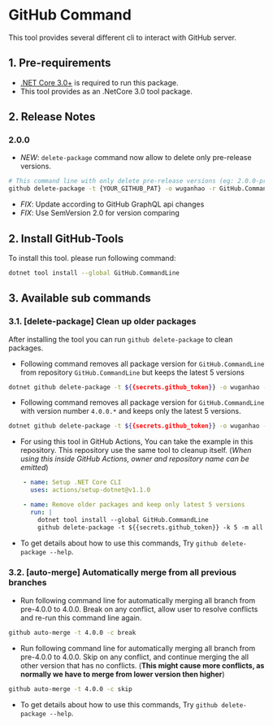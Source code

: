 # GitHub Command

This tool provides several different cli to interact with GitHub server. 

## 1. Pre-requirements
* [.NET Core 3.0+](https://dotnet.microsoft.com/download/dotnet-core/3.0) is required to run this package.
* This tool provides as an .NetCore 3.0 tool package.

## 2. Release Notes
### 2.0.0
* *NEW*: `delete-package` command now allow to delete only pre-release versions.
```bash
# This command line with only delete pre-release versions (eg: 2.0.0-prerelease, 2.2.0-rc1, 2.2.0-build.22), But not release version (2.0.0)
github delete-package -t {YOUR_GITHUB_PAT} -o wuganhao -r GitHub.CommandLine -p GitHub.CommandLine -k 3 -m current -v 2.0.0 --prerelease-only
```
* *FIX*: Update according to GitHub GraphQL api changes
* *FIX*: Use SemVersion 2.0 for version comparing

## 2. Install GitHub-Tools

To install this tool. please run following command:
```bash
dotnet tool install --global GitHub.CommandLine
```

## 3. Available sub commands

### 3.1. [delete-package] Clean up older packages

After installing the tool you can run `github delete-package` to clean packages.

* Following command removes all package version for `GitHub.CommandLine` from repository `GitHub.CommandLine` but keeps the latest 5 versions
```bash
dotnet github delete-package -t ${{secrets.github_token}} -o wuganhao -r GitHub.CommandLine -p GitHub.CommandLine -k 5 -m all
```
* Following command removes all package version for `GitHub.CommandLine` with version number `4.0.0.*` and keeps only the latest 5 versions.
```bash
dotnet github delete-package -t ${{secrets.github_token}} -o wuganhao -r GitHub.CommandLine -p GitHub.CommandLine -k 5 -m current -v 4.0.0
```
* For using this tool in GitHub Actions, You can take the example in this repository. This repository use the same tool to cleanup itself. (*When using this inside GitHub Actions, owner and repository name can be emitted*)


```yaml
    - name: Setup .NET Core CLI
      uses: actions/setup-dotnet@v1.1.0

    - name: Remove older packages and keep only latest 5 versions
      run: |
        dotnet tool install --global GitHub.CommandLine
        github delete-package -t ${{secrets.github_token}} -k 5 -m all
```

* To get details about how to use this commands, Try `github delete-package --help`.

### 3.2. [auto-merge] Automatically merge from all previous branches

* Run following command line for automatically merging all branch from pre-4.0.0 to 4.0.0. Break on any conflict, allow user to resolve conflicts and re-run this command line again.
```bash
github auto-merge -t 4.0.0 -c break
```

* Run following command line for automatically merging all branch from pre-4.0.0 to 4.0.0. Skip on any conflict, and continue merging the all other version that has no conflicts. (**This might cause more conflicts, as normally we have to merge from lower version then higher**)
```bash
github auto-merge -t 4.0.0 -c skip
```
* To get details about how to use this commands, Try `github delete-package --help`.